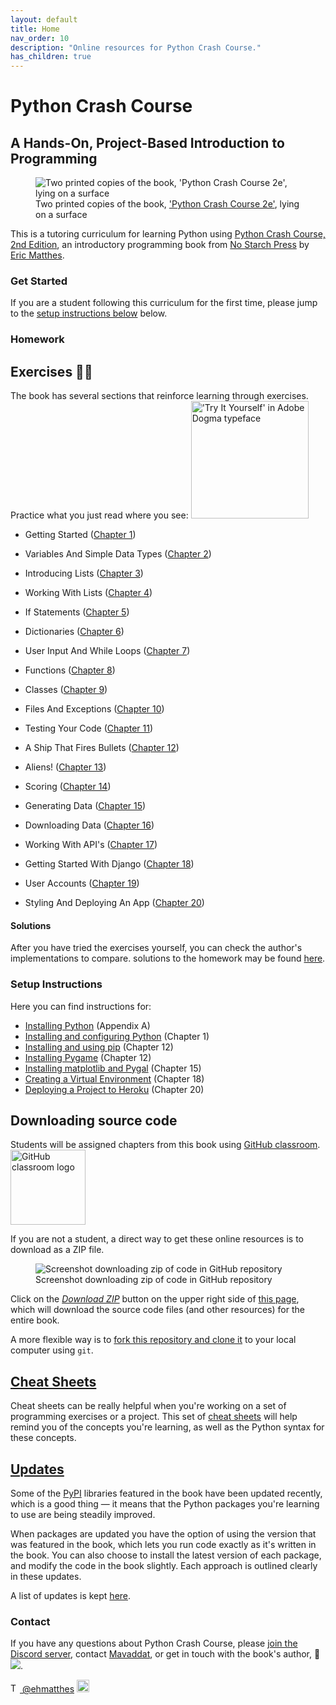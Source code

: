 ```yaml
---
layout: default
title: Home
nav_order: 10
description: "Online resources for Python Crash Course."
has_children: true
---
```


# Python Crash Course

## A Hands-On, Project-Based Introduction to Programming

<figure class="figurefx pushup">
    <img
    sizes="(max-width: 300px) 100vw, 300px"
    srcset="
    {{ '/assets/images/cover_g9giob_c_scale,w_200.png' | relative_url }} 200w,
    {{ '/assets/images/cover_g9giob_c_scale,w_300.png' | relative_url }} 300w"
    src="{{ '/assets/images/cover_g9giob_c_scale,w_300.png' | relative_url }}"
    alt="Two printed copies of the book, 'Python Crash Course 2e', lying on a surface"/>
    <figcaption>Two printed copies of the book, <a href="https://www.amazon.ca/Python-Crash-Course-Eric-Matthes/dp/1593279280?&linkCode=ll1&tag=mavaddat-20&linkId=9a5ce7ddbcd95a4320240caaa6247aee&language=en_CA&ref_=as_li_ss_tl" target="_blank">'Python Crash Course 2e'</a>, lying on a surface</figcaption>
</figure>

This is a tutoring curriculum for learning Python using [Python Crash Course, 2nd Edition](https://www.amazon.ca/Python-Crash-Course-Eric-Matthes/dp/1593279280?&linkCode=ll1&tag=mavaddat-20&linkId=9a5ce7ddbcd95a4320240caaa6247aee&language=en_CA&ref_=as_li_ss_tl), an introductory programming book from [No Starch Press](http://www.nostarch.com/pythoncrashcourse/) by [Eric Matthes](https://github.com/ehmatthes).

### Get Started

If you are a student following this curriculum for the first time, please jump to the [setup instructions below](#setup-instructions) below.

### Homework

## <a id="try_it_yourself"></a>Exercises ✍🏽

The book has several sections that reinforce learning through exercises. Practice what you just read where you see:
<img src="{{ '/assets/images/tiy.svg' | relative_url }}"   width="188vw" alt="'Try It Yourself' in Adobe Dogma typeface"/>

- Getting Started \([Chapter 1](./chapter_01/tiy.md)\)

- Variables And Simple Data Types \([Chapter 2](./chapter_02/tiy.md)\)

- Introducing Lists \([Chapter 3](./chapter_03/tiy.md)\)

- Working With Lists \([Chapter 4](./chapter_04/tiy.md)\)

- If Statements \([Chapter 5](./chapter_05/tiy.md)\)

- Dictionaries \([Chapter 6](./chapter_06/tiy.md)\)

- User Input And While Loops \([Chapter 7](./chapter_07/tiy.md)\)

- Functions \([Chapter 8](./chapter_08/tiy.md)\)

- Classes \([Chapter 9](./chapter_09/tiy.md)\)

- Files And Exceptions \([Chapter 10](./chapter_10/tiy.md)\)

- Testing Your Code \([Chapter 11](./chapter_11/tiy.md)\)

- A Ship That Fires Bullets \([Chapter 12](./chapter_12/tiy.md)\)

- Aliens! \([Chapter 13](./chapter_13/tiy.md)\)

- Scoring \([Chapter 14](./chapter_14/tiy.md)\)

- Generating Data \([Chapter 15](./chapter_15/tiy.md)\)

- Downloading Data \([Chapter 16](./chapter_16/tiy.md)\)

- Working With API's \([Chapter 17](./chapter_17/tiy.md)\)

- Getting Started With Django \([Chapter 18](./chapter_18/tiy.md)\)

- User Accounts \([Chapter 19](./chapter_19/tiy.md)\)

- Styling And Deploying An App \([Chapter 20](./chapter_20/tiy.md)\)

#### Solutions

After you have tried the exercises yourself, you can check the author's implementations to compare. solutions to the homework may be found [here](solutions/index.md).

### Setup Instructions

Here you can find instructions for:

- [Installing Python](./appendix_a/index.md)&#09;(Appendix A)
- [Installing and configuring Python](./chapter_01/tiy.md)&#09;(Chapter 1)
- [Installing and using pip](./chapter_12/installing_pip.md)&#09;(Chapter 12)
- [Installing Pygame](./chapter_12/tiy.md)&#09;(Chapter 12)
- [Installing matplotlib and Pygal](./chapter_15/tiy.md) &#09;(Chapter 15)
- [Creating a Virtual Environment](./chapter_18/tiy.md)&#09;(Chapter 18)
- [Deploying a Project to Heroku](./chapter_20/tiy.md)&#09;(Chapter 20)

## <a id="source_code"></a>Downloading source code

Students will be assigned chapters from this book using [GitHub classroom](https://classroom.github.com/classrooms/49895023-python-with-mavi). <img src="https://avatars.githubusercontent.com/in/68187?s=120" alt="GitHub classroom logo" width="120px"/>

If you are not a student, a direct way to get these online resources is to download as a ZIP file.

<figure>
<img
sizes="(max-width: 360px) 100vw, 360px"
srcset="
{{ '/assets/images/download_zip_vyd8au_c_scale,w_100.png' | relative_url }} 100w,
{{ '/assets/images/download_zip_vyd8au_c_scale,w_268.png' | relative_url }} 268w,
{{ '/assets/images/download_zip_vyd8au_c_scale,w_360.png' | relative_url }} 360w"
src="{{ '/assets/images/download_zip_vyd8au_c_scale,w_360.png' | relative_url }}"
 alt="Screenshot downloading zip of code in GitHub repository" title="Click the Download ZIP Option"/><figcaption>Screenshot downloading zip of code in GitHub repository</figcaption></figure>

Click on the [_Download ZIP_](https://github.com/mavjav-edu/pcc_2e/archive/master.zip) button on the upper right side of [this page](https://github.com/mavjav-edu/pcc_2e), which will download the source code files (and other resources) for the entire book.

A more flexible way is to [fork this repository and clone it](https://guides.github.com/activities/forking/) to your local computer using `git`.

## [Cheat Sheets](./cheat_sheets/index.md)

Cheat sheets can be really helpful when you're working on a set of programming exercises or a project. This set of [cheat sheets](./cheat_sheets/index.md) will help remind you of the concepts you're learning, as well as the Python syntax for these concepts.

## [Updates](./updates/index.md)

Some of the [PyPI](https://en.wikipedia.org/wiki/Python_Package_Index) libraries featured in the book have been updated recently, which is a good thing &mdash; it means that the Python packages you're learning to use are being steadily improved.

When packages are updated you have the option of using the version that was featured in the book, which lets you run code exactly as it's written in the book. You can also choose to install the latest version of each package, and modify the code in the book slightly. Each approach is outlined clearly in these updates.

A list of updates is kept [here](./updates/index.md).

### Contact

If you have any questions about Python Crash Course, please [join the Discord server](https://discord.gg/KzzTBbr), contact [Mavaddat](https://www.mavaddat.ca), or get in touch with the book's author, 📧 <a href="javascript:location='mailto:\u0065\u0068\u006d\u0061\u0074\u0074\u0068\u0065\u0073\u0040\u0067\u006d\u0061\u0069\u006c\u002e\u0063\u006f\u006d';void 0"><img  class="email" src="{{ '/assets/images/ematthes.svg' | relative_url  }}"/></a>.

[<img src="https://raw.githubusercontent.com/johan/svg-cleanups/master/logos/twitter.svg" alt="Twitter logo" width="15"/> @ehmatthes](http://twitter.com/ehmatthes/)
<img src="https://pbs.twimg.com/profile_images/1153801365543538688/6ZRVUWah.png" title="the author on Twitter" alt="the author's Twitter profile image" width="20vw"/>